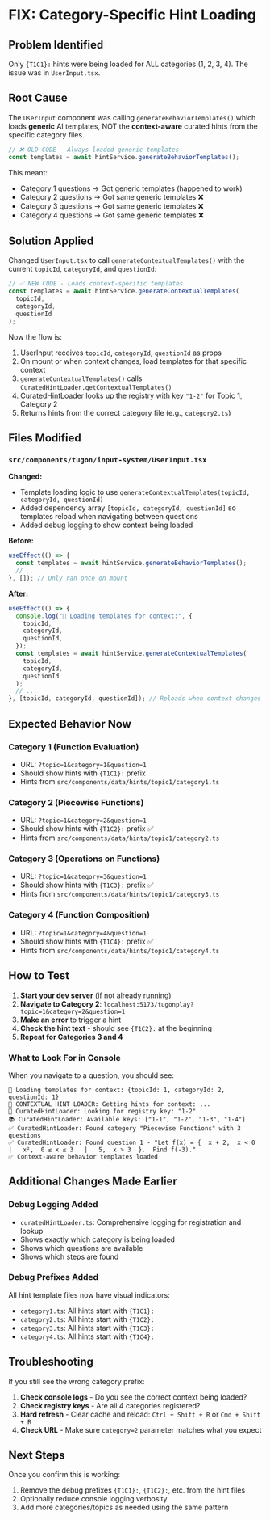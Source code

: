 # FIX: Category-Specific Hint Loading

## Problem Identified

Only `{T1C1}:` hints were being loaded for ALL categories (1, 2, 3, 4). The issue was in `UserInput.tsx`.

## Root Cause

The `UserInput` component was calling `generateBehaviorTemplates()` which loads **generic** AI templates, NOT the **context-aware** curated hints from the specific category files.

```typescript
// ❌ OLD CODE - Always loaded generic templates
const templates = await hintService.generateBehaviorTemplates();
```

This meant:

- Category 1 questions → Got generic templates (happened to work)
- Category 2 questions → Got same generic templates ❌
- Category 3 questions → Got same generic templates ❌
- Category 4 questions → Got same generic templates ❌

## Solution Applied

Changed `UserInput.tsx` to call `generateContextualTemplates()` with the current `topicId`, `categoryId`, and `questionId`:

```typescript
// ✅ NEW CODE - Loads context-specific templates
const templates = await hintService.generateContextualTemplates(
  topicId,
  categoryId,
  questionId
);
```

Now the flow is:

1. UserInput receives `topicId`, `categoryId`, `questionId` as props
2. On mount or when context changes, load templates for that specific context
3. `generateContextualTemplates()` calls `CuratedHintLoader.getContextualTemplates()`
4. CuratedHintLoader looks up the registry with key `"1-2"` for Topic 1, Category 2
5. Returns hints from the correct category file (e.g., `category2.ts`)

## Files Modified

### `src/components/tugon/input-system/UserInput.tsx`

**Changed:**

- Template loading logic to use `generateContextualTemplates(topicId, categoryId, questionId)`
- Added dependency array `[topicId, categoryId, questionId]` so templates reload when navigating between questions
- Added debug logging to show context being loaded

**Before:**

```typescript
useEffect(() => {
  const templates = await hintService.generateBehaviorTemplates();
  // ...
}, []); // Only ran once on mount
```

**After:**

```typescript
useEffect(() => {
  console.log("🔄 Loading templates for context:", {
    topicId,
    categoryId,
    questionId,
  });
  const templates = await hintService.generateContextualTemplates(
    topicId,
    categoryId,
    questionId
  );
  // ...
}, [topicId, categoryId, questionId]); // Reloads when context changes
```

## Expected Behavior Now

### Category 1 (Function Evaluation)

- URL: `?topic=1&category=1&question=1`
- Should show hints with `{T1C1}:` prefix
- Hints from `src/components/data/hints/topic1/category1.ts`

### Category 2 (Piecewise Functions)

- URL: `?topic=1&category=2&question=1`
- Should show hints with `{T1C2}:` prefix ✅
- Hints from `src/components/data/hints/topic1/category2.ts`

### Category 3 (Operations on Functions)

- URL: `?topic=1&category=3&question=1`
- Should show hints with `{T1C3}:` prefix ✅
- Hints from `src/components/data/hints/topic1/category3.ts`

### Category 4 (Function Composition)

- URL: `?topic=1&category=4&question=1`
- Should show hints with `{T1C4}:` prefix ✅
- Hints from `src/components/data/hints/topic1/category4.ts`

## How to Test

1. **Start your dev server** (if not already running)
2. **Navigate to Category 2**: `localhost:5173/tugonplay?topic=1&category=2&question=1`
3. **Make an error** to trigger a hint
4. **Check the hint text** - should see `{T1C2}:` at the beginning
5. **Repeat for Categories 3 and 4**

### What to Look For in Console

When you navigate to a question, you should see:

```
🔄 Loading templates for context: {topicId: 1, categoryId: 2, questionId: 1}
🎯 CONTEXTUAL HINT LOADER: Getting hints for context: ...
🔑 CuratedHintLoader: Looking for registry key: "1-2"
📚 CuratedHintLoader: Available keys: ["1-1", "1-2", "1-3", "1-4"]
✅ CuratedHintLoader: Found category "Piecewise Functions" with 3 questions
✅ CuratedHintLoader: Found question 1 - "Let f(x) = {  x + 2,  x < 0   |   x²,  0 ≤ x ≤ 3   |   5,  x > 3  }.  Find f(-3)."
✅ Context-aware behavior templates loaded
```

## Additional Changes Made Earlier

### Debug Logging Added

- `curatedHintLoader.ts`: Comprehensive logging for registration and lookup
- Shows exactly which category is being loaded
- Shows which questions are available
- Shows which steps are found

### Debug Prefixes Added

All hint template files now have visual indicators:

- `category1.ts`: All hints start with `{T1C1}:`
- `category2.ts`: All hints start with `{T1C2}:`
- `category3.ts`: All hints start with `{T1C3}:`
- `category4.ts`: All hints start with `{T1C4}:`

## Troubleshooting

If you still see the wrong category prefix:

1. **Check console logs** - Do you see the correct context being loaded?
2. **Check registry keys** - Are all 4 categories registered?
3. **Hard refresh** - Clear cache and reload: `Ctrl + Shift + R` or `Cmd + Shift + R`
4. **Check URL** - Make sure `category=2` parameter matches what you expect

## Next Steps

Once you confirm this is working:

1. Remove the debug prefixes `{T1C1}:`, `{T1C2}:`, etc. from the hint files
2. Optionally reduce console logging verbosity
3. Add more categories/topics as needed using the same pattern
